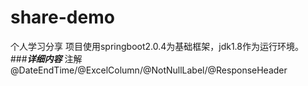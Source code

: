 # share-demo #
个人学习分享
项目使用springboot2.0.4为基础框架，jdk1.8作为运行环境。<br>
###***详细内容***
注解
@DateEndTime/@ExcelColumn/@NotNullLabel/@ResponseHeader

